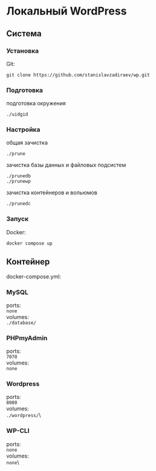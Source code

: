 # Локальный WordPress
## Система
### Установка
Git:
```console
git clone https://github.com/stanislavzadiraev/wp.git
```
### Подготовка
подготовка окружения
```console
./uidgid
```
### Настройка
общая зачистка
```console
./prune
```
зачистка базы данных и файловых подсистем
```console
./prunedb
./prunewp
```
зачистка контейнеров и вольюмов
```console
./prunedc
``` 
### Запуск
Docker:
```console
docker compose up
```
## Контейнер
docker-compose.yml:
### MySQL
ports:\
`none`\
volumes:\
`./database/`
### PHPmyAdmin
ports:\
`7070`\
volumes:\
`none`
### Wordpress
ports:\
 `8080`\
volumes:\
`./wordpress/`\
### WP-CLI
ports:\
`none`\
volumes:\
`none`\